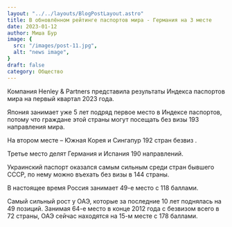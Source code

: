 ```yaml
---
layout: "../../layouts/BlogPostLayout.astro"
title: В обновлённом рейтинге паспортов мира - Германия на 3 месте
date: 2023-01-12
author: Миша Бур
image: {
  src: "/images/post-11.jpg",
  alt: "news image",
}
draft: false
category: Общество
---
```


Компания Henley & Partners представила результаты Индекса паспортов мира на первый квартал 2023 года.

Япония занимает уже 5 лет подряд первое место в Индексе паспортов, потому что  граждане этой страны могут посещать без визы 193 направления мира. 

На втором месте – Южная Корея и Сингапур 192 стран безвиз . 

Третье место делят Германия и Испания 190 направлений.

Украинский паспорт оказался самым сильным среди стран бывшего СССР, по нему можно въехать без визы в 144 страны. 

В настоящее время Россия занимает 49-е место с 118 баллами.

Самый сильный рост у ОАЭ, которые за последние 10 лет поднялась на 49 позиций. Занимая 64-е место в конце 2012 года с безвизом всего в 72 страны, ОАЭ сейчас находятся на 15-м месте с 178 баллами. 
